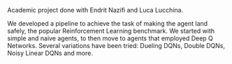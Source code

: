 Academic project done with Endrit Nazifi and Luca Lucchina.

We developed a pipeline to achieve the task of making the agent land safely, the popular Reinforcement Learning benchmark.
We started with simple and naive agents, to then move to agents that employed Deep Q Networks. Several variations have been tried: Dueling DQNs, Double DQNs, Noisy Linear DQNs and more.
